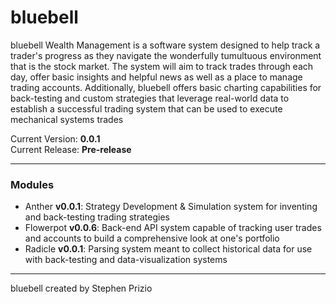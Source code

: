 # bluebell 
bluebell Wealth Management is a software system designed to help track a trader's progress as they navigate the wonderfully tumultuous environment that is the stock market.
The system will aim to track trades through each day, offer basic insights and helpful news as well as a place to manage trading accounts. Additionally, bluebell offers basic 
charting capabilities for back-testing and custom strategies that leverage real-world data to establish a successful trading system that can be used to execute mechanical systems trades

Current Version: **0.0.1**\
Current Release: **Pre-release**

---

### Modules
- Anther **v0.0.1**: Strategy Development & Simulation system for inventing and back-testing trading strategies
- Flowerpot **v0.0.6**: Back-end API system capable of tracking user trades and accounts to build a comprehensive look at one's portfolio
- Radicle **v0.0.1**: Parsing system meant to collect historical data for use with back-testing and data-visualization systems

---

bluebell created by Stephen Prizio
